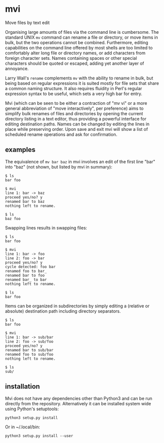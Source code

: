 # mvi
Move files by text edit

Organising large amounts of files via the command line is cumbersome. The
standard UNIX `mv` command can rename a file or directory, or move items in
bulk, but the two operations cannot be combined. Furthermore, editing
capabilities on the command line offered by most shells are too limited to
comfortably alter long file or directory names, or add characters from foreign
character sets. Names containing spaces or other special characters should be
quoted or escaped, adding yet another layer of annoyance.

Larry Wall's `rename` complements `mv` with the ability to rename in bulk, but
being based on regular expressions it is suited mostly for file sets that share
a common naming structure. It also requires fluidity in Perl's regular
expression syntax to be useful, which sets a very high bar for entry.

Mvi (which can be seen to be either a contraction of "mv vi" or a more general
abbreviation of "move interactively", per preference) aims to simplify bulk
renames of files and directories by opening the current directory listing in a
text editor, thus providing a powerful interface for editing destination paths.
Names can be changed by editing the lines in place while preserving order. Upon
save and exit mvi will show a list of scheduled rename operations and ask for
confirmation.

## examples

The equivalence of `mv bar baz` in mvi involves an edit of the first line "bar"
into "baz" (not shown, but listed by mvi in summary):

    $ ls
    bar foo

    $ mvi
    line 1: bar -> baz
    proceed yes/no? y
    renamed bar to baz
    nothing left to rename.

    $ ls
    baz foo

Swapping lines results in swapping files:

    $ ls
    bar foo

    $ mvi
    line 1: bar -> foo
    line 2: foo -> bar
    proceed yes/no? y
    cycle detected: foo bar
    renamed foo to bar_
    renamed bar to foo
    renamed bar_ to bar
    nothing left to rename.

    $ ls
    bar foo

Items can be organized in subdirectories by simply editing a (relative or
absolute) destination path including directory separators.

    $ ls
    bar foo

    $ mvi
    line 1: bar -> sub/bar
    line 2: foo -> sub/foo
    proceed yes/no? y
    renamed bar to sub/bar
    renamed foo to sub/foo
    nothing left to rename.

    $ ls
    sub/

## installation

Mvi does not have any dependencies other than Python3 and can be run directly
from the repository. Alternatively it can be installed system wide using
Python's setuptools:

    python3 setup.py install

Or in ~/.local/bin:

    python3 setup.py install --user
